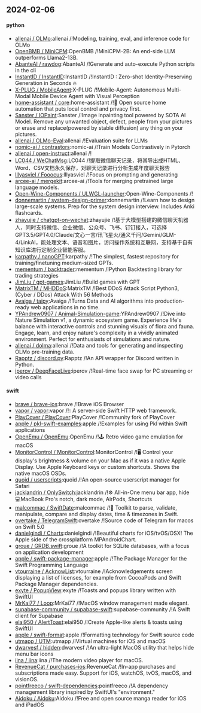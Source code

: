 ## 2024-02-06

#### python
* [allenai / OLMo](https://github.com/allenai/OLMo):allenai /!Modeling, training, eval, and inference code for OLMo
* [OpenBMB / MiniCPM](https://github.com/OpenBMB/MiniCPM):OpenBMB /!MiniCPM-2B: An end-side LLM outperforms Llama2-13B.
* [AbanteAI / rawdog](https://github.com/AbanteAI/rawdog):AbanteAI /!Generate and auto-execute Python scripts in the cli
* [InstantID / InstantID](https://github.com/InstantID/InstantID):InstantID /!InstantID : Zero-shot Identity-Preserving Generation in Seconds 🔥
* [X-PLUG / MobileAgent](https://github.com/X-PLUG/MobileAgent):X-PLUG /!Mobile-Agent: Autonomous Multi-Modal Mobile Device Agent with Visual Perception
* [home-assistant / core](https://github.com/home-assistant/core):home-assistant /!🏡 Open source home automation that puts local control and privacy first.
* [Sanster / IOPaint](https://github.com/Sanster/IOPaint):Sanster /!Image inpainting tool powered by SOTA AI Model. Remove any unwanted object, defect, people from your pictures or erase and replace(powered by stable diffusion) any thing on your pictures.
* [allenai / OLMo-Eval](https://github.com/allenai/OLMo-Eval):allenai /!Evaluation suite for LLMs
* [nomic-ai / contrastors](https://github.com/nomic-ai/contrastors):nomic-ai /!Train Models Contrastively in Pytorch
* [allenai / open-instruct](https://github.com/allenai/open-instruct):allenai /!
* [LC044 / WeChatMsg](https://github.com/LC044/WeChatMsg):LC044 /!提取微信聊天记录，将其导出成HTML、Word、CSV文档永久保存，对聊天记录进行分析生成年度聊天报告
* [lllyasviel / Fooocus](https://github.com/lllyasviel/Fooocus):lllyasviel /!Focus on prompting and generating
* [arcee-ai / mergekit](https://github.com/arcee-ai/mergekit):arcee-ai /!Tools for merging pretrained large language models.
* [Open-Wine-Components / ULWGL-launcher](https://github.com/Open-Wine-Components/ULWGL-launcher):Open-Wine-Components /!
* [donnemartin / system-design-primer](https://github.com/donnemartin/system-design-primer):donnemartin /!Learn how to design large-scale systems. Prep for the system design interview. Includes Anki flashcards.
* [zhayujie / chatgpt-on-wechat](https://github.com/zhayujie/chatgpt-on-wechat):zhayujie /!基于大模型搭建的微信聊天机器人，同时支持微信、企业微信、公众号、飞书、钉钉接入，可选择GPT3.5/GPT4.0/Claude/文心一言/讯飞星火/通义千问/Gemini/GLM-4/LinkAI，能处理文本、语音和图片，访问操作系统和互联网，支持基于自有知识库进行定制企业智能客服。
* [karpathy / nanoGPT](https://github.com/karpathy/nanoGPT):karpathy /!The simplest, fastest repository for training/finetuning medium-sized GPTs.
* [mementum / backtrader](https://github.com/mementum/backtrader):mementum /!Python Backtesting library for trading strategies
* [JimLiu / gpt-games](https://github.com/JimLiu/gpt-games):JimLiu /!Build games with GPT
* [MatrixTM / MHDDoS](https://github.com/MatrixTM/MHDDoS):MatrixTM /!Best DDoS Attack Script Python3, (Cyber / DDos) Attack With 56 Methods
* [Avaiga / taipy](https://github.com/Avaiga/taipy):Avaiga /!Turns Data and AI algorithms into production-ready web applications in no time.
* [YPAndrew0907 / Animal-Simulation-game](https://github.com/YPAndrew0907/Animal-Simulation-game):YPAndrew0907 /!Dive into Nature Simulation v1, a dynamic ecosystem game. Experience life's balance with interactive controls and stunning visuals of flora and fauna. Engage, learn, and enjoy nature's complexity in a vividly animated environment. Perfect for enthusiasts of simulations and nature.
* [allenai / dolma](https://github.com/allenai/dolma):allenai /!Data and tools for generating and inspecting OLMo pre-training data.
* [Rapptz / discord.py](https://github.com/Rapptz/discord.py):Rapptz /!An API wrapper for Discord written in Python.
* [iperov / DeepFaceLive](https://github.com/iperov/DeepFaceLive):iperov /!Real-time face swap for PC streaming or video calls

#### swift
* [brave / brave-ios](https://github.com/brave/brave-ios):brave /!Brave iOS Browser
* [vapor / vapor](https://github.com/vapor/vapor):vapor /!💧 A server-side Swift HTTP web framework.
* [PlayCover / PlayCover](https://github.com/PlayCover/PlayCover):PlayCover /!Community fork of PlayCover
* [apple / pkl-swift-examples](https://github.com/apple/pkl-swift-examples):apple /!Examples for using Pkl within Swift applications
* [OpenEmu / OpenEmu](https://github.com/OpenEmu/OpenEmu):OpenEmu /!🕹 Retro video game emulation for macOS
* [MonitorControl / MonitorControl](https://github.com/MonitorControl/MonitorControl):MonitorControl /!🖥 Control your display's brightness & volume on your Mac as if it was a native Apple Display. Use Apple Keyboard keys or custom shortcuts. Shows the native macOS OSDs.
* [quoid / userscripts](https://github.com/quoid/userscripts):quoid /!An open-source userscript manager for Safari
* [jacklandrin / OnlySwitch](https://github.com/jacklandrin/OnlySwitch):jacklandrin /!⚙️ All-in-One menu bar app, hide 💻MacBook Pro's notch, dark mode, AirPods, Shortcuts
* [malcommac / SwiftDate](https://github.com/malcommac/SwiftDate):malcommac /!🐔 Toolkit to parse, validate, manipulate, compare and display dates, time & timezones in Swift.
* [overtake / TelegramSwift](https://github.com/overtake/TelegramSwift):overtake /!Source code of Telegram for macos on Swift 5.0
* [danielgindi / Charts](https://github.com/danielgindi/Charts):danielgindi /!Beautiful charts for iOS/tvOS/OSX! The Apple side of the crossplatform MPAndroidChart.
* [groue / GRDB.swift](https://github.com/groue/GRDB.swift):groue /!A toolkit for SQLite databases, with a focus on application development
* [apple / swift-package-manager](https://github.com/apple/swift-package-manager):apple /!The Package Manager for the Swift Programming Language
* [vtourraine / AcknowList](https://github.com/vtourraine/AcknowList):vtourraine /!Acknowledgements screen displaying a list of licenses, for example from CocoaPods and Swift Package Manager dependencies.
* [exyte / PopupView](https://github.com/exyte/PopupView):exyte /!Toasts and popups library written with SwiftUI
* [MrKai77 / Loop](https://github.com/MrKai77/Loop):MrKai77 /!MacOS window management made elegant.
* [supabase-community / supabase-swift](https://github.com/supabase-community/supabase-swift):supabase-community /!A Swift client for Supabase
* [elai950 / AlertToast](https://github.com/elai950/AlertToast):elai950 /!Create Apple-like alerts & toasts using SwiftUI
* [apple / swift-format](https://github.com/apple/swift-format):apple /!Formatting technology for Swift source code
* [utmapp / UTM](https://github.com/utmapp/UTM):utmapp /!Virtual machines for iOS and macOS
* [dwarvesf / hidden](https://github.com/dwarvesf/hidden):dwarvesf /!An ultra-light MacOS utility that helps hide menu bar icons
* [iina / iina](https://github.com/iina/iina):iina /!The modern video player for macOS.
* [RevenueCat / purchases-ios](https://github.com/RevenueCat/purchases-ios):RevenueCat /!In-app purchases and subscriptions made easy. Support for iOS, watchOS, tvOS, macOS, and visionOS.
* [pointfreeco / swift-dependencies](https://github.com/pointfreeco/swift-dependencies):pointfreeco /!A dependency management library inspired by SwiftUI's "environment."
* [Aidoku / Aidoku](https://github.com/Aidoku/Aidoku):Aidoku /!Free and open source manga reader for iOS and iPadOS
